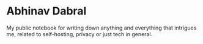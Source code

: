 # Abhinav Dabral

My public notebook for writing down anything and everything that intrigues me, related to self-hosting, privacy or just tech in general.